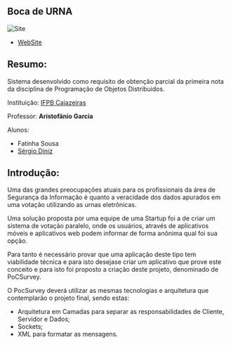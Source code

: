 **Boca de URNA**
---------
![Site]()
 - [WebSite](#)

Resumo:
--------
Sistema desenvolvido como requisito de obtenção parcial da primeira nota da disciplina de Programação de Objetos Distribuidos.

Instituição: [IFPB Cajazeiras](http://portal.ifpb.edu.br/campi/campi/cajazeiras)

Professor: **Aristofãnio Garcia**

Alunos:

 - Fatinha Sousa
 - [Sérgio Diniz](http://buscatextual.cnpq.br/buscatextual/visualizacv.do?metodo=apresentar&id=K8153626U7)


Introdução:
----------
Uma das grandes preocupações atuais para os profissionais da área de Segurança da Informação é quanto a veracidade dos dados apurados em uma votação utilizando as urnas eletrônicas.

Uma solução proposta por uma equipe de uma Startup foi a de criar um sistema de votação paralelo, onde os usuários, através de aplicativos móveis e aplicativos web podem informar de forma anônima qual foi sua opção.

Para tanto é necessário provar que uma aplicação deste tipo tem viabilidade técnica e para isto desejase criar um aplicativo que prove este conceito e para isto foi proposto a criação deste projeto, denominado de PoCSurvey.

O PocSurvey deverá utilizar as mesmas tecnologias e arquitetura que contemplarão o projeto final, sendo estas:

- Arquitetura em Camadas para separar as responsabilidades de Cliente, Servidor e Dados;
- Sockets;
- XML para formatar as mensagens.




